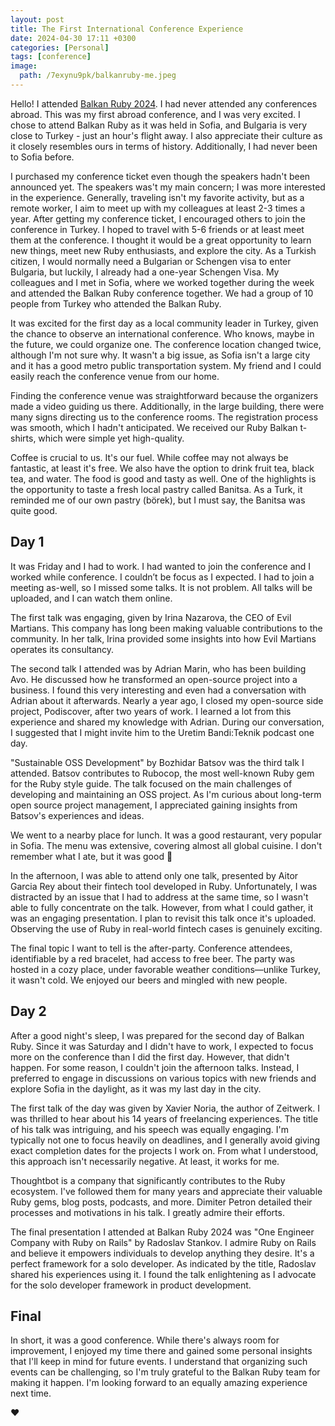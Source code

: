 ```yaml
---
layout: post
title: The First International Conference Experience
date: 2024-04-30 17:11 +0300
categories: [Personal]
tags: [conference]
image:
  path: /7exynu9pk/balkanruby-me.jpeg
---
```

Hello! I attended [Balkan Ruby 2024](https://balkanruby.com/2024). I had never attended any conferences abroad. This was my first abroad conference, and I was very excited. I chose to attend Balkan Ruby as it was held in Sofia, and Bulgaria is very close to Turkey - just an hour's flight away. I also appreciate their culture as it closely resembles ours in terms of history. Additionally, I had never been to Sofia before.

I purchased my conference ticket even though the speakers hadn't been announced yet. The speakers was't my main concern; I was more interested in the experience. Generally, traveling isn't my favorite activity, but as a remote worker, I aim to meet up with my colleagues at least 2-3 times a year. After getting my conference ticket, I encouraged others to join the conference in Turkey. I hoped to travel with 5-6 friends or at least meet them at the conference. I thought it would be a great opportunity to learn new things, meet new Ruby enthusiasts, and explore the city. As a Turkish citizen, I would normally need a Bulgarian or Schengen visa to enter Bulgaria, but luckily, I already had a one-year Schengen Visa. My colleagues and I met in Sofia, where we worked together during the week and attended the Balkan Ruby conference together. We had a group of 10 people from Turkey who attended the Balkan Ruby.

It was excited for the first day as a local community leader in Turkey, given the chance to observe an international conference. Who knows, maybe in the future, we could organize one. The conference location changed twice, although I'm not sure why. It wasn't a big issue, as Sofia isn't a large city and it has a good metro public transportation system. My friend and I could easily reach the conference venue from our home.

Finding the conference venue was straightforward because the organizers made a video guiding us there. Additionally, in the large building, there were many signs directing us to the conference rooms. The registration process was smooth, which I hadn't anticipated. We received our Ruby Balkan t-shirts, which were simple yet high-quality.

Coffee is crucial to us. It's our fuel. While coffee may not always be fantastic, at least it's free. We also have the option to drink fruit tea, black tea, and water. The food is good and tasty as well. One of the highlights is the opportunity to taste a fresh local pastry called Banitsa. As a Turk, it reminded me of our own pastry (börek), but I must say, the Banitsa was quite good.

## Day 1

It was Friday and I had to work. I had wanted to join the conference and I worked while conference. I couldn’t be focus as I expected. I had to join a meeting as-well, so I missed some talks. It is not problem. All talks will be uploaded, and I can watch them online.

The first talk was engaging, given by Irina Nazarova, the CEO of Evil Martians. This company has long been making valuable contributions to the community. In her talk, Irina provided some insights into how Evil Martians operates its consultancy.

The second talk I attended was by Adrian Marin, who has been building Avo. He discussed how he transformed an open-source project into a business. I found this very interesting and even had a conversation with Adrian about it afterwards. Nearly a year ago, I closed my open-source side project, Podiscover, after two years of work. I learned a lot from this experience and shared my knowledge with Adrian. During our conversation, I suggested that I might invite him to the Uretim Bandi:Teknik podcast one day.

"Sustainable OSS Development" by Bozhidar Batsov was the third talk I attended. Batsov contributes to Rubocop, the most well-known Ruby gem for the Ruby style guide. The talk focused on the main challenges of developing and maintaining an OSS project. As I'm curious about long-term open source project management, I appreciated gaining insights from Batsov's experiences and ideas.

We went to a nearby place for lunch. It was a good restaurant, very popular in Sofia. The menu was extensive, covering almost all global cuisine. I don't remember what I ate, but it was good 🙂

In the afternoon, I was able to attend only one talk, presented by Aitor Garcia Rey about their fintech tool developed in Ruby. Unfortunately, I was distracted by an issue that I had to address at the same time, so I wasn't able to fully concentrate on the talk. However, from what I could gather, it was an engaging presentation. I plan to revisit this talk once it's uploaded. Observing the use of Ruby in real-world fintech cases is genuinely exciting.

The final topic I want to tell is the after-party. Conference attendees, identifiable by a red bracelet, had access to free beer. The party was hosted in a cozy place, under favorable weather conditions—unlike Turkey, it wasn't cold. We enjoyed our beers and mingled with new people.

## Day 2

After a good night's sleep, I was prepared for the second day of Balkan Ruby. Since it was Saturday and I didn't have to work, I expected to focus more on the conference than I did the first day. However, that didn't happen. For some reason, I couldn't join the afternoon talks. Instead, I preferred to engage in discussions on various topics with new friends and explore Sofia in the daylight, as it was my last day in the city.

The first talk of the day was given by Xavier Noria, the author of Zeitwerk. I was thrilled to hear about his 14 years of freelancing experiences. The title of his talk was intriguing, and his speech was equally engaging. I'm typically not one to focus heavily on deadlines, and I generally avoid giving exact completion dates for the projects I work on. From what I understood, this approach isn't necessarily negative. At least, it works for me.

Thoughtbot is a company that significantly contributes to the Ruby ecosystem. I've followed them for many years and appreciate their valuable Ruby gems, blog posts, podcasts, and more. Dimiter Petron detailed their processes and motivations in his talk. I greatly admire their efforts.

The final presentation I attended at Balkan Ruby 2024 was "One Engineer Company with Ruby on Rails" by Radoslav Stankov. I admire Ruby on Rails and believe it empowers individuals to develop anything they desire. It's a perfect framework for a solo developer. As indicated by the title, Radoslav shared his experiences using it. I found the talk enlightening as I advocate for the solo developer framework in product development.

## Final

In short, it was a good conference. While there's always room for improvement, I enjoyed my time there and gained some personal insights that I'll keep in mind for future events. I understand that organizing such events can be challenging, so I'm truly grateful to the Balkan Ruby team for making it happen. I'm looking forward to an equally amazing experience next time.

❤️
